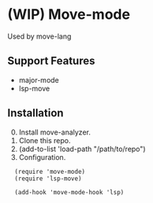 

# (WIP) Move-mode

Used by move-lang

## Support Features

- major-mode
- lsp-move

## Installation

0. Install move-analyzer.
1. Clone this repo.
2. (add-to-list 'load-path "/path/to/repo")
3. Configuration.

```elisp
  (require 'move-mode)
  (require 'lsp-move)

  (add-hook 'move-mode-hook 'lsp)
```
